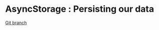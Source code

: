 # AsyncStorage : Persisting our data 


[Git branch](https://github.com/codiku/react-native-todolist/tree/011-EN-persist-data)
